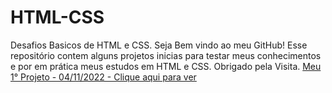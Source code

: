 # HTML-CSS
 Desafios Basicos de HTML e CSS.
    Seja Bem vindo ao meu GitHub!
    Esse repositório contem alguns projetos inicias para testar meus conhecimentos e por em prática meus estudos em HTML e CSS.
    Obrigado pela Visita.
<a href="https://aguiarziin.github.io/HTML-CSS/Desafios/1/index.html" target="_blank" >Meu 1° Projeto - 04/11/2022 - Clique aqui para ver</a>